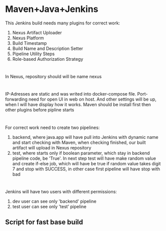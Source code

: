 # Maven+Java+Jenkins
This Jenkins build needs many plugins for correct work:
1. Nexus Artifact Uploader
2. Nexus Platform
3. Build Timestamp
4. Build Name and Description Setter
5. Pipeline Utility Steps
6. Role-based Authorization Strategy
#
In Nexus, repository should will be name nexus
#
IP-Adresses are static and was writed into docker-compose file.
Port-forwarding need for open UI in web on host.
And other settings will be up, when I will have display how it works.
Maven should be install first then other plugins before pipline starts
#
For correct work need to create two pipelines:
1. backend, where java.app will have pull into Jenkins with dynamic name and start checking with Maven, when checking finished, our built artifact will upload in Nexus repository
2. test, where starts only if boolean parameter, which stay in backend pipeline code, be 'True'. In next step test will have make random value and create if-else job, which will have be true if random value takes digit 7 and stop with SUCCESS, in other case first pipeline will have stop with bad
#
Jenkins will have two users with different permissions:
1. dev user can see only 'backend' pipeline
2. test user can see only 'test' pipeline

## Script for fast base build

